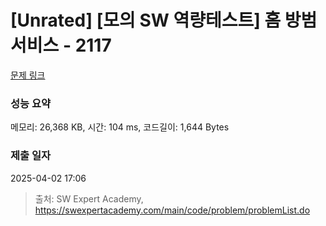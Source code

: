 # [Unrated] [모의 SW 역량테스트] 홈 방범 서비스 - 2117 

[문제 링크](https://swexpertacademy.com/main/code/problem/problemDetail.do?contestProbId=AV5V61LqAf8DFAWu) 

### 성능 요약

메모리: 26,368 KB, 시간: 104 ms, 코드길이: 1,644 Bytes

### 제출 일자

2025-04-02 17:06



> 출처: SW Expert Academy, https://swexpertacademy.com/main/code/problem/problemList.do